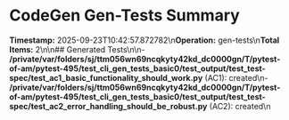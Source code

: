 # CodeGen Gen-Tests Summary

**Timestamp:** 2025-09-23T10:42:57.872782\n**Operation:** gen-tests\n**Total Items:** 2\n\n## Generated Tests\n\n- **/private/var/folders/sj/ttm056wn69ncqkyty42kd_dc0000gn/T/pytest-of-am/pytest-495/test_cli_gen_tests_basic0/test_output/test_test-spec/test_ac1_basic_functionality_should_work.py** (AC1): created\n- **/private/var/folders/sj/ttm056wn69ncqkyty42kd_dc0000gn/T/pytest-of-am/pytest-495/test_cli_gen_tests_basic0/test_output/test_test-spec/test_ac2_error_handling_should_be_robust.py** (AC2): created\n
